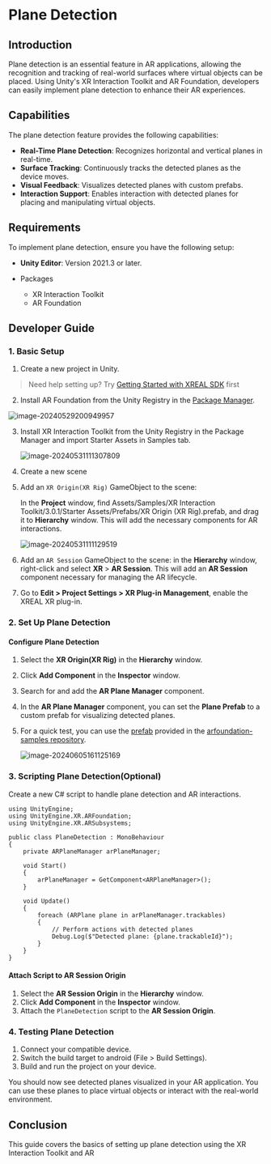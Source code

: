 # Plane Detection

## Introduction

Plane detection is an essential feature in AR applications, allowing the recognition and tracking of real-world surfaces where virtual objects can be placed. Using Unity's XR Interaction Toolkit and AR Foundation, developers can easily implement plane detection to enhance their AR experiences.

## Capabilities

The plane detection feature provides the following capabilities:

- **Real-Time Plane Detection**: Recognizes horizontal and vertical planes in real-time.
- **Surface Tracking**: Continuously tracks the detected planes as the device moves.
- **Visual Feedback**: Visualizes detected planes with custom prefabs.
- **Interaction Support**: Enables interaction with detected planes for placing and manipulating virtual objects.

## Requirements

To implement plane detection, ensure you have the following setup:

- **Unity Editor**: Version 2021.3 or later.
- Packages

  - XR Interaction Toolkit
  - AR Foundation

## Developer Guide

### 1. Basic Setup

1. Create a new project in Unity.

> Need help setting up? Try [Getting Started with XREAL SDK](https://xreal.gitbook.io/nrsdk/nrsdk-fundamentals/quickstart-for-android) first 

2. Install AR Foundation from the Unity Registry in the [Package Manager](https://docs.unity3d.com/Manual/upm-ui.html).

![image-20240529200949957](https://raw.githubusercontent.com/dengxian-xreal/Images/main/image-20240529200949957.png)

3. Install XR Interaction Toolkit from the Unity Registry in the Package Manager and import Starter Assets in Samples tab.

   ![image-20240531111307809](https://raw.githubusercontent.com/dengxian-xreal/Images/main/image-20240531111307809.png)

4. Create a new scene 

5. Add an `XR Origin(XR Rig)` GameObject to the scene: 

   In the **Project** window, find Assets/Samples/XR Interaction Toolkit/3.0.1/Starter Assets/Prefabs/XR Origin (XR Rig).prefab, and drag it to **Hierarchy** window. This will add the necessary components for AR interactions.

   ![image-20240531111129519](https://raw.githubusercontent.com/dengxian-xreal/Images/main/image-20240531111129519.png)

6. Add an `AR Session` GameObject to the scene: in the **Hierarchy** window, right-click and select **XR** > **AR Session**. This will add an **AR Session** component necessary for managing the AR lifecycle.

7. Go to **Edit > Project Settings > XR Plug-in Management**, enable the XREAL XR plug-in.

### 2. Set Up Plane Detection

#### Configure Plane Detection

1. Select the **XR Origin(XR Rig)** in the **Hierarchy** window.
2. Click **Add Component** in the **Inspector** window.
3. Search for and add the **AR Plane Manager** component.
4. In the **AR Plane Manager** component, you can set the **Plane Prefab** to a custom prefab for visualizing detected planes.

5. For a quick test, you can use the [prefab](./assets/AR%20Feathered%20Plane.prefab) provided in the [arfoundation-samples repository](https://github.com/Unity-Technologies/arfoundation-samples). 

    ![image-20240605161125169](https://raw.githubusercontent.com/dengxian-xreal/Images/main/image-20240605161125169.png)

### 3. Scripting Plane Detection(Optional)

Create a new C# script to handle plane detection and AR interactions.

```
using UnityEngine;
using UnityEngine.XR.ARFoundation;
using UnityEngine.XR.ARSubsystems;

public class PlaneDetection : MonoBehaviour
{
    private ARPlaneManager arPlaneManager;

    void Start()
    {
        arPlaneManager = GetComponent<ARPlaneManager>();
    }

    void Update()
    {
        foreach (ARPlane plane in arPlaneManager.trackables)
        {
            // Perform actions with detected planes
            Debug.Log($"Detected plane: {plane.trackableId}");
        }
    }
}
```

#### Attach Script to AR Session Origin

1. Select the **AR Session Origin** in the **Hierarchy** window.
2. Click **Add Component** in the **Inspector** window.
3. Attach the `PlaneDetection` script to the **AR Session Origin**.

### 4. Testing Plane Detection

1. Connect your compatible device.
2. Switch the build target to android (File > Build Settings).
3. Build and run the project on your device.

You should now see detected planes visualized in your AR application. You can use these planes to place virtual objects or interact with the real-world environment.

## Conclusion

This guide covers the basics of setting up plane detection using the XR Interaction Toolkit and AR
